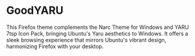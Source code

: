 # GoodYARU
This Firefox theme complements the Narc Theme for Windows and YARU 7tsp Icon Pack, bringing Ubuntu's Yaru aesthetics to Windows. It offers a sleek browsing experience that mirrors Ubuntu's vibrant design, harmonizing Firefox with your desktop.
